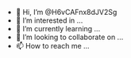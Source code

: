 
- 👋 Hi, I’m @H6vCAFnx8dJV2Sg
- 👀 I’m interested in ...
- 🌱 I’m currently learning ...
- 💞️ I’m looking to collaborate on ...
- 📫 How to reach me ...

<!---
H6vCAFnx8dJV2Sg/H6vCAFnx8dJV2Sg is a ✨ special ✨ repository because its `README.md` (this file) appears on your GitHub profile.
You can click the Preview link to take a look at your changes.
--->
